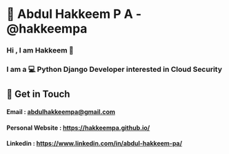 # :bust_in_silhouette: Abdul Hakkeem P A - @hakkeempa
### Hi , I am Hakkeem 👋  
### I am a :computer: Python Django Developer interested in Cloud Security  
## :email: Get in Touch
#### Email : <a href="" >abdulhakkeempa@gmail.com</a>
#### Personal Website : <a href="" >https://hakkeempa.github.io/</a>
#### Linkedin : <a href="" >https://www.linkedin.com/in/abdul-hakkeem-pa/</a>
<!--
**hakkeempa/hakkeempa** is a ✨ _special_ ✨ repository because its `README.md` (this file) appears on your GitHub profile.

Here are some ideas to get you started:

- 🔭 I’m currently working on ...
- 🌱 I’m currently learning ...
- 👯 I’m looking to collaborate on ...
- 🤔 I’m looking for help with ...
- 💬 Ask me about ...
- 📫 How to reach me: ...
- 😄 Pronouns: ...
- ⚡ Fun fact: ...
-->
